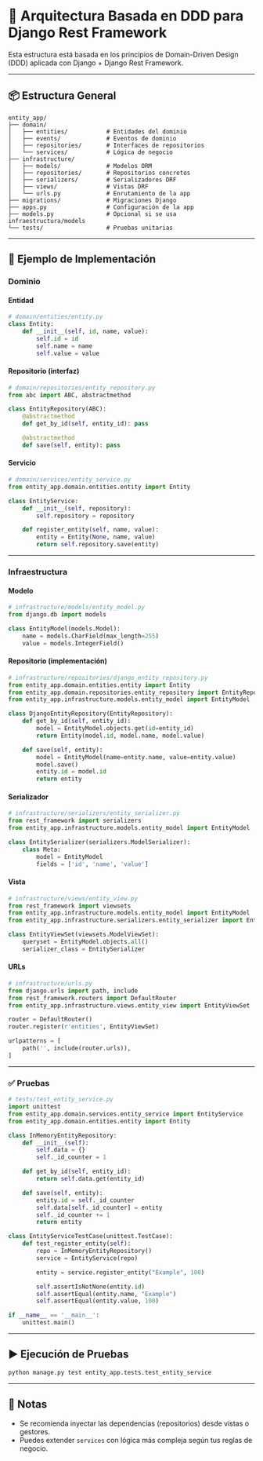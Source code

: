 
# 🧠 Arquitectura Basada en DDD para Django Rest Framework

Esta estructura está basada en los principios de Domain-Driven Design (DDD) aplicada con Django + Django Rest Framework.

---

## 📦 Estructura General

```
entity_app/
├── domain/
│   ├── entities/           # Entidades del dominio
│   ├── events/             # Eventos de dominio
│   ├── repositories/       # Interfaces de repositorios
│   └── services/           # Lógica de negocio
├── infrastructure/
│   ├── models/             # Modelos ORM
│   ├── repositories/       # Repositorios concretos
│   ├── serializers/        # Serializadores DRF
│   ├── views/              # Vistas DRF
│   └── urls.py             # Enrutamiento de la app
├── migrations/             # Migraciones Django
├── apps.py                 # Configuración de la app
├── models.py               # Opcional si se usa infraestructura/models
└── tests/                  # Pruebas unitarias
```

---

## 🧱 Ejemplo de Implementación

### Dominio

#### Entidad

```python
# domain/entities/entity.py
class Entity:
    def __init__(self, id, name, value):
        self.id = id
        self.name = name
        self.value = value
```

#### Repositorio (interfaz)

```python
# domain/repositories/entity_repository.py
from abc import ABC, abstractmethod

class EntityRepository(ABC):
    @abstractmethod
    def get_by_id(self, entity_id): pass

    @abstractmethod
    def save(self, entity): pass
```

#### Servicio

```python
# domain/services/entity_service.py
from entity_app.domain.entities.entity import Entity

class EntityService:
    def __init__(self, repository):
        self.repository = repository

    def register_entity(self, name, value):
        entity = Entity(None, name, value)
        return self.repository.save(entity)
```

---

### Infraestructura

#### Modelo

```python
# infrastructure/models/entity_model.py
from django.db import models

class EntityModel(models.Model):
    name = models.CharField(max_length=255)
    value = models.IntegerField()
```

#### Repositorio (implementación)

```python
# infrastructure/repositories/django_entity_repository.py
from entity_app.domain.entities.entity import Entity
from entity_app.domain.repositories.entity_repository import EntityRepository
from entity_app.infrastructure.models.entity_model import EntityModel

class DjangoEntityRepository(EntityRepository):
    def get_by_id(self, entity_id):
        model = EntityModel.objects.get(id=entity_id)
        return Entity(model.id, model.name, model.value)

    def save(self, entity):
        model = EntityModel(name=entity.name, value=entity.value)
        model.save()
        entity.id = model.id
        return entity
```

#### Serializador

```python
# infrastructure/serializers/entity_serializer.py
from rest_framework import serializers
from entity_app.infrastructure.models.entity_model import EntityModel

class EntitySerializer(serializers.ModelSerializer):
    class Meta:
        model = EntityModel
        fields = ['id', 'name', 'value']
```

#### Vista

```python
# infrastructure/views/entity_view.py
from rest_framework import viewsets
from entity_app.infrastructure.models.entity_model import EntityModel
from entity_app.infrastructure.serializers.entity_serializer import EntitySerializer

class EntityViewSet(viewsets.ModelViewSet):
    queryset = EntityModel.objects.all()
    serializer_class = EntitySerializer
```

#### URLs

```python
# infrastructure/urls.py
from django.urls import path, include
from rest_framework.routers import DefaultRouter
from entity_app.infrastructure.views.entity_view import EntityViewSet

router = DefaultRouter()
router.register(r'entities', EntityViewSet)

urlpatterns = [
    path('', include(router.urls)),
]
```

---

### ✅ Pruebas

```python
# tests/test_entity_service.py
import unittest
from entity_app.domain.services.entity_service import EntityService
from entity_app.domain.entities.entity import Entity

class InMemoryEntityRepository:
    def __init__(self):
        self.data = {}
        self._id_counter = 1

    def get_by_id(self, entity_id):
        return self.data.get(entity_id)

    def save(self, entity):
        entity.id = self._id_counter
        self.data[self._id_counter] = entity
        self._id_counter += 1
        return entity

class EntityServiceTestCase(unittest.TestCase):
    def test_register_entity(self):
        repo = InMemoryEntityRepository()
        service = EntityService(repo)

        entity = service.register_entity("Example", 100)

        self.assertIsNotNone(entity.id)
        self.assertEqual(entity.name, "Example")
        self.assertEqual(entity.value, 100)

if __name__ == '__main__':
    unittest.main()
```

---

## ▶️ Ejecución de Pruebas

```bash
python manage.py test entity_app.tests.test_entity_service
```

---

## 📌 Notas

- Se recomienda inyectar las dependencias (repositorios) desde vistas o gestores.
- Puedes extender `services` con lógica más compleja según tus reglas de negocio.
